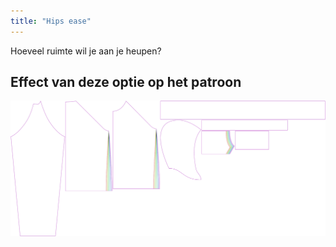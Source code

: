 ```yaml
---
title: "Hips ease"
---
```


Hoeveel ruimte wil je aan je heupen?

## Effect van deze optie op het patroon

![Deze afbeelding toont het effect van deze optie door meerdere varianten die een andere waarde hebben voor deze optie te vervangen](hugo_hipsease_sample.svg "Effect van deze optie op het patroon")
